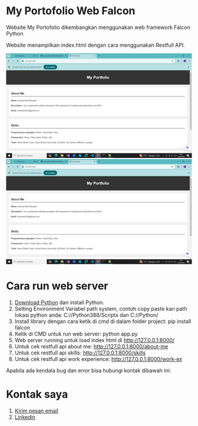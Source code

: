 # My Portofolio Web Falcon
Website My Portofolio dikembangkan menggunakan web framework Falcon Python

Website menampilkan index.html dengan cara menggunakan Restfull API.

![Tampilan project 1](https://github.com/AnandaRauf/MyPortofolioWeb_Falcon/blob/main/Hasil_SS/SS1.png?raw=true)
![Tampilan project 2](https://github.com/AnandaRauf/MyPortofolioWeb_Falcon/blob/main/Hasil_SS/SS1.png?raw=true)
# Cara run web server

1. [Download Python](https://www.python.org/downloads/) dan install Python.
2. Setting Environment Variabel path system, contoh copy paste kan path lokasi python anda: C://Python388/Scripts dan C://Python/
3. Install library dengan cara ketik di cmd di dalam folder project: pip install falcon
4. Ketik di CMD untuk run web server: python app.py
5. Web server running untuk load index html di http://127.0.0.1:8000/
6. Untuk cek restfull api about me: http://127.0.0.1:8000/about-me
7. Untuk cek restfull api skills: http://127.0.0.1:8000/skills
8. Untuk cek restfull api work experience: http://127.0.0.1:8000/work-ex


Apabila ada kendala bug dan error bisa hubungi kontak dibawah ini:

# Kontak saya

1. [Kirim pesan email](https://mailto:anandaraufm@gmail.com)
2. [Linkedin](https://linkedin.com/in/ananda-rauf-maududi-)


